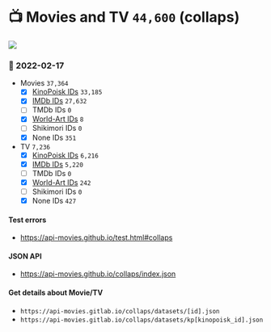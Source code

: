 # :tv: Movies and TV `44,600` (collaps)

<a href="https://API-Movies.github.io"><img src="https://API-Movies.github.io/banner.png?cache"></a>

### :date: 2022-02-17
- Movies `37,364`
  - [x] <a href="https://API-Movies.github.io/collaps/movie_kinopoisk_ids.json">KinoPoisk IDs</a> `33,185`
  - [x] <a href="https://API-Movies.github.io/collaps/movie_imdb_ids.json">IMDb IDs</a> `27,632`
  - [ ] TMDb IDs `0`
  - [x] <a href="https://API-Movies.github.io/collaps/movie_world_art_ids.json">World-Art IDs</a> `8`
  - [ ] Shikimori IDs `0`
  - [x] None IDs `351`
- TV `7,236`
  - [x] <a href="https://API-Movies.github.io/collaps/tv_kinopoisk_ids.json">KinoPoisk IDs</a> `6,216`
  - [x] <a href="https://API-Movies.github.io/collaps/tv_imdb_ids.json">IMDb IDs</a> `5,220`
  - [ ] TMDb IDs `0`
  - [x] <a href="https://API-Movies.github.io/collaps/tv_world_art_ids.json">World-Art IDs</a> `242`
  - [ ] Shikimori IDs `0`
  - [x] None IDs `427`
#### Test errors
- <a href='https://api-movies.github.io/test.html#collaps'>https://api-movies.github.io/test.html#collaps</a>
#### JSON API
- <a href='https://api-movies.github.io/collaps/index.json'>https://api-movies.github.io/collaps/index.json</a>
#### Get details about Movie/TV
- `https://api-movies.gitlab.io/collaps/datasets/[id].json`
- `https://api-movies.gitlab.io/collaps/datasets/kp[kinopoisk_id].json`
